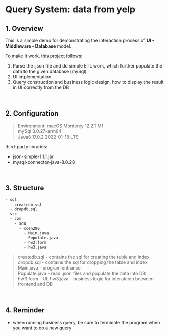 # Query System: data from yelp

## 1. Overview
This is a simple demo for demonstrating the interaction process of **UI - Middleware - Database** model.

To make it work, this project follows:
1. Parse the .json file and do simple ETL work, which further populate the data to the given database (mySql)
2. UI implementation
3. Query construction and business logic design, how to display the result in UI correctly from the DB


<br>

## 2. Configuration
> Environment: macOS Monterey 12.2.1 M1  
> mySql 8.0.27-arm64  
> Java8 17.0.2 2022-01-18 LTS

  
third-party libraries: 
- json-simple-1.1.1.jar 
- mysql-connector-java-8.0.28

<br>

## 3. Structure
```txt
- sql
  - createdb.sql
  - dropdb.sql
- src
  - com
    - scu
      - coen280
        - Main.java
        - Populate.java
        - hw3.form
        - hw3.java
```

> createdb.sql - contains the sql for creating the table and index  
> dropdb.sql - contains the sql for dropping the table and index   
> Main.java - program entrance  
> Populate.java - read .json files and populate the data into DB  
> hw3.form - UI. 
> hw3.java - business logic for interatcion between frontend and DB

<br>

## 4. Reminder
- when running business query, be sure to terminate the program when you want to do a new query
